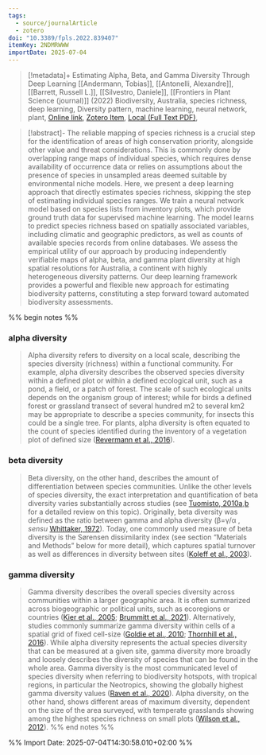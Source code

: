 ```yaml
---
tags:
  - source/journalArticle
  - zotero
doi: "10.3389/fpls.2022.839407"
itemKey: 2NDMRWWW
importDate: 2025-07-04
---
```

>[!metadata]+
> Estimating Alpha, Beta, and Gamma Diversity Through Deep Learning
> [[Andermann, Tobias]], [[Antonelli, Alexandre]], [[Barrett, Russell L.]], [[Silvestro, Daniele]], 
> [[Frontiers in Plant Science (journal)]] (2022)
> Biodiversity, Australia, species richness, deep learning, Diversity pattern, machine learning, neural   network, plant, 
> [Online link](https://www.frontiersin.org/journals/plant-science/articles/10.3389/fpls.2022.839407/full), [Zotero Item](zotero://select/library/items/2NDMRWWW), [Local (Full Text PDF)](file://C:/Users/aburg/Documents/references/zotero/storage/RTTWGNSL/Andermann2022_EstimatingAlpha.pdf), 

>[!abstract]-
>The reliable mapping of species richness is a crucial step for the identification of areas of high conservation priority, alongside other value and threat considerations. This is commonly done by overlapping range maps of individual species, which requires dense availability of occurrence data or relies on assumptions about the presence of species in unsampled areas deemed suitable by environmental niche models. Here, we present a deep learning approach that directly estimates species richness, skipping the step of estimating individual species ranges. We train a neural network model based on species lists from inventory plots, which provide ground truth data for supervised machine learning. The model learns to predict species richness based on spatially associated variables, including climatic and geographic predictors, as well as counts of available species records from online databases. We assess the empirical utility of our approach by producing independently verifiable maps of alpha, beta, and gamma plant diversity at high spatial resolutions for Australia, a continent with highly heterogeneous diversity patterns. Our deep learning framework provides a powerful and flexible new approach for estimating biodiversity patterns, constituting a step forward toward automated biodiversity assessments.

%% begin notes %%

### alpha diversity
> Alpha diversity refers to diversity on a local scale, describing the species diversity (richness) within a functional community. For example, alpha diversity describes the observed species diversity within a defined plot or within a defined ecological unit, such as a pond, a field, or a patch of forest. The scale of such ecological units depends on the organism group of interest; while for birds a defined forest or grassland transect of several hundred m2 to several km2 may be appropriate to describe a species community, for insects this could be a single tree. For plants, alpha diversity is often equated to the count of species identified during the inventory of a vegetation plot of defined size ([Revermann et al., 2016](https://www.frontiersin.org/journals/plant-science/articles/10.3389/fpls.2022.839407/full#ref49)).
### beta diversity
> Beta diversity, on the other hand, describes the amount of differentiation between species communities. Unlike the other levels of species diversity, the exact interpretation and quantification of beta diversity varies substantially across studies (see [Tuomisto, 2010a](https://www.frontiersin.org/journals/plant-science/articles/10.3389/fpls.2022.839407/full#ref57),[b](https://www.frontiersin.org/journals/plant-science/articles/10.3389/fpls.2022.839407/full#ref58) for a detailed review on this topic). Originally, beta diversity was defined as the ratio between gamma and alpha diversity (β=γ/α
 , _sensu_ [Whittaker, 1972](https://www.frontiersin.org/journals/plant-science/articles/10.3389/fpls.2022.839407/full#ref65)). Today, one commonly used measure of beta diversity is the Sørensen dissimilarity index (see section “Materials and Methods” below for more detail), which captures spatial turnover as well as differences in diversity between sites ([Koleff et al., 2003](https://www.frontiersin.org/journals/plant-science/articles/10.3389/fpls.2022.839407/full#ref33)).
### gamma diversity
> Gamma diversity describes the overall species diversity across communities within a larger geographic area. It is often summarized across biogeographic or political units, such as ecoregions or countries ([Kier et al., 2005](https://www.frontiersin.org/journals/plant-science/articles/10.3389/fpls.2022.839407/full#ref32); [Brummitt et al., 2021](https://www.frontiersin.org/journals/plant-science/articles/10.3389/fpls.2022.839407/full#ref11)). Alternatively, studies commonly summarize gamma diversity within cells of a spatial grid of fixed cell-size ([Goldie et al., 2010](https://www.frontiersin.org/journals/plant-science/articles/10.3389/fpls.2022.839407/full#ref25); [Thornhill et al., 2016](https://www.frontiersin.org/journals/plant-science/articles/10.3389/fpls.2022.839407/full#ref56)). While alpha diversity represents the actual species diversity that can be measured at a given site, gamma diversity more broadly and loosely describes the diversity of species that can be found in the whole area. Gamma diversity is the most communicated level of species diversity when referring to biodiversity hotspots, with tropical regions, in particular the Neotropics, showing the globally highest gamma diversity values ([Raven et al., 2020](https://www.frontiersin.org/journals/plant-science/articles/10.3389/fpls.2022.839407/full#ref48)). Alpha diversity, on the other hand, shows different areas of maximum diversity, dependent on the size of the area surveyed, with temperate grasslands showing among the highest species richness on small plots ([Wilson et al., 2012](https://www.frontiersin.org/journals/plant-science/articles/10.3389/fpls.2022.839407/full#ref66)).
%% end notes %%

%% Import Date: 2025-07-04T14:30:58.010+02:00 %%
